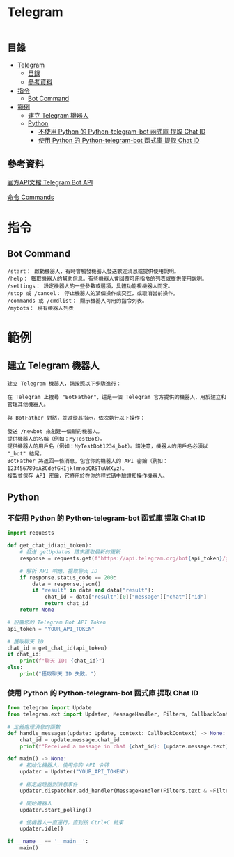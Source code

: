 # Telegram

```
```

## 目錄

- [Telegram](#telegram)
  - [目錄](#目錄)
  - [參考資料](#參考資料)
- [指令](#指令)
  - [Bot Command](#bot-command)
- [範例](#範例)
  - [建立 Telegram 機器人](#建立-telegram-機器人)
  - [Python](#python)
    - [不使用 Python 的 Python-telegram-bot 函式庫 提取 Chat ID](#不使用-python-的-python-telegram-bot-函式庫-提取-chat-id)
    - [使用 Python 的 Python-telegram-bot 函式庫 提取 Chat ID](#使用-python-的-python-telegram-bot-函式庫-提取-chat-id)

## 參考資料

[官方API文檔 Telegram Bot API](https://core.telegram.org/bots/api)

[命令 Commands](https://core.telegram.org/bots/features#commands)

# 指令

## Bot Command

```
/start： 啟動機器人，有時會觸發機器人發送歡迎消息或提供使用說明。
/help： 獲取機器人的幫助信息。有些機器人會回覆可用指令的列表或提供使用說明。
/settings： 設定機器人的一些參數或選項，具體功能視機器人而定。
/stop 或 /cancel： 停止機器人的某個操作或交互，或取消當前操作。
/commands 或 /cmdlist： 顯示機器人可用的指令列表。
/mybots： 現有機器人列表
```

# 範例

## 建立 Telegram 機器人

```
建立 Telegram 機器人，請按照以下步驟進行：

在 Telegram 上搜尋 "BotFather"，這是一個 Telegram 官方提供的機器人，用於建立和管理其他機器人。

與 BotFather 對話，並遵從其指示，依次執行以下操作：

發送 /newbot 來創建一個新的機器人。
提供機器人的名稱（例如：MyTestBot）。
提供機器人的用戶名（例如：MyTestBot1234_bot）。請注意，機器人的用戶名必須以 "_bot" 結尾。
BotFather 將返回一條消息，包含你的機器人的 API 密鑰（例如：123456789:ABCdefGHIjklmnopQRSTuVWXyz）。
複製並保存 API 密鑰，它將用於在你的程式碼中驗證和操作機器人。
```

## Python

### 不使用 Python 的 Python-telegram-bot 函式庫 提取 Chat ID

```Python
import requests

def get_chat_id(api_token):
    # 發送 getUpdates 請求獲取最新的更新
    response = requests.get(f"https://api.telegram.org/bot{api_token}/getUpdates")

    # 解析 API 响應，提取聊天 ID
    if response.status_code == 200:
        data = response.json()
        if "result" in data and data["result"]:
            chat_id = data["result"][0]["message"]["chat"]["id"]
            return chat_id
    return None

# 設置您的 Telegram Bot API Token
api_token = "YOUR_API_TOKEN"

# 獲取聊天 ID
chat_id = get_chat_id(api_token)
if chat_id:
    print(f"聊天 ID: {chat_id}")
else:
    print("獲取聊天 ID 失敗。")
```

### 使用 Python 的 Python-telegram-bot 函式庫 提取 Chat ID

```Python
from telegram import Update
from telegram.ext import Updater, MessageHandler, Filters, CallbackContext

# 定義處理消息的函數
def handle_messages(update: Update, context: CallbackContext) -> None:
    chat_id = update.message.chat_id
    print(f"Received a message in chat {chat_id}: {update.message.text}")

def main() -> None:
    # 初始化機器人，使用你的 API 令牌
    updater = Updater("YOUR_API_TOKEN")

    # 綁定處理器到消息事件
    updater.dispatcher.add_handler(MessageHandler(Filters.text & ~Filters.command, handle_messages))

    # 開始機器人
    updater.start_polling()

    # 使機器人一直運行，直到按 Ctrl+C 結束
    updater.idle()

if __name__ == '__main__':
    main()
```